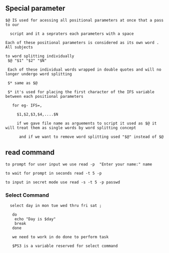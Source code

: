 ## Special parameter
  
    $@ IS used for acessing all positional parameters at once that a pass to our 
      
      script and it a sepraters each parameters with a space 
    
    Each of these positional parameters is considered as its own word . All subjects

    to word splitting individually
     $@ "$1" "$2" "$N"

     Each of these individual words wrapped in double quotes and will no longer undergo word splitting

     $* same as $@

     $* it's used for placing the first character of the IFS variable between each positional parameters

       for eg- IFS=,

         $1,$2,$3,$4,....$N

         if we gave file name as arguements to script it used as $@ it will treat them as single words by word splitting concept 
         
          and if we want to remove word splitting used "$@" instead of $@

## read command
    
    to prompt for user input we use read -p  "Enter your name:" name

    to wait for prompt in seconds read -t 5 -p 

    to input in secret mode use read -s -t 5 -p passwd

### Select Command 

      select day in mon tue wed thru fri sat ;

       do 
        echo "Day is $day"
        break
       done

       we need to work in do done to perform task 

       $PS3 is a variable reserved for select command

